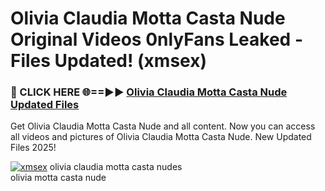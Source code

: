 # Olivia Claudia Motta Casta Nude Original Videos 0nlyFans Leaked - Files Updated! (xmsex)

<h3>🔴 CLICK HERE 🌐==►► <a href="https://tinyurl.com/4mcuefdz" rel="nofollow">Olivia Claudia Motta Casta Nude Updated Files</a></h3>

Get Olivia Claudia Motta Casta Nude and all content. Now you can access all videos and pictures of Olivia Claudia Motta Casta Nude. New Updated Files 2025!

[![xmsex](https://i.imgur.com/StAQSOY.gif)](https://tinyurl.com/4mcuefdz)
olivia claudia motta casta nudes<br>
olivia motta casta nude